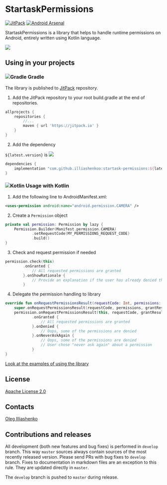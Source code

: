 # StartaskPermissions
[![JitPack](https://jitpack.io/v/illiashenkoo/startask-permissions.svg)](https://jitpack.io/#illiashenkoo/startask-permissions)
[![Android Arsenal](https://img.shields.io/badge/Android%20Arsenal-StartaskPermissions-brightgreen.svg?style=flat)](https://android-arsenal.com/details/1/7698)

StartaskPermissions is a library that helps to handle runtime permissions on Android, entirely written using Kotlin language.

![](https://raw.githubusercontent.com/illiashenkoo/startask-permissions/master/images/logo.png)
## Using in your projects

### ![Gradle](https://raw.githubusercontent.com/illiashenkoo/startask-permissions/master/images/ic_gradle.png) Gradle

The library is published to [JitPack](https://jitpack.io/#illiashenkoo/startask-permissions) repository.

1. Add the JitPack repository to your root build.gradle at the end of repositories.
```groovy
allprojects {
    repositories {
        //...
        maven { url 'https://jitpack.io' }
    }
}
```

2. Add the dependency

`${latest.version}` is [![](https://jitpack.io/v/illiashenkoo/startask-permissions.svg)](https://jitpack.io/#illiashenkoo/startask-permissions)

```groovy
dependencies {
    implementation "com.github.illiashenkoo:startask-permissions:${latest.version}"
}
```

### ![Kotlin](https://raw.githubusercontent.com/illiashenkoo/startask-permissions/master/images/ic_kotlin.png) Usage with Kotlin

1. Add the following line to AndroidManifest.xml:
```xml
<uses-permission android:name="android.permission.CAMERA" />
```

2. Create a `Permission` object
``` kotlin
private val permission: Permission by lazy {
    Permission.Builder(Manifest.permission.CAMERA)
            .setRequestCode(MY_PERMISSIONS_REQUEST_CODE)
            .build()
}
```

3. Check and request permission if needed

``` kotlin
permission.check(this)
        .onGranted {
            // All requested permissions are granted
        }.onShowRationale {
            // Provide an explanation if the user has already denied that permission request
        }
```

4. Delegate the permission handling to library
``` kotlin
override fun onRequestPermissionsResult(requestCode: Int, permissions: Array<out String>, grantResults: IntArray) {
    super.onRequestPermissionsResult(requestCode, permissions, grantResults)
    permission.onRequestPermissionsResult(this, requestCode, grantResults)
            .onGranted {
                // All requested permissions are granted
            }.onDenied {
                // Oops, some of the permissions are denied
            }.onNeverAskAgain {
                // Oops, some of the permissions are denied
                // User chose "never ask again" about a permission
            }
}
```

[Look at the examples of using the library](https://github.com/illiashenkoo/startask-permissions/blob/master/sample/src/main/java/net/codecision/startask/permissions/sample/PermissionsActivity.kt)

## License

[Apache License 2.0](https://github.com/illiashenkoo/startask-permissions/blob/master/LICENSE)

## Contacts

[Oleg Illiashenko](mailto:illiashenkoo.dev@gmail.com)

## Contributions and releases

All development (both new features and bug fixes) is performed in `develop` branch. 
This way `master` sources always contain sources of the most recently released version.
Please send PRs with bug fixes to `develop` branch.
Fixes to documentation in markdown files are an exception to this rule. They are updated directly in `master`.
                                                                          
The `develop` branch is pushed to `master` during release.